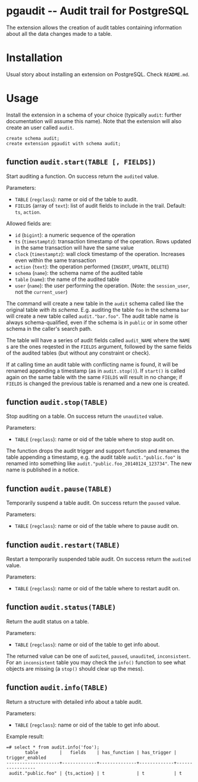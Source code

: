 pgaudit -- Audit trail for PostgreSQL
=====================================

The extension allows the creation of audit tables containing information about
all the data changes made to a table.


Installation
============

Usual story about installing an extension on PostgreSQL. Check `README.md`.


Usage
=====

Install the extension in a schema of your choice (typically `audit`: further
documentation will assume this name). Note that the extension will also create
an user called `audit`.

	create schema audit;
	create extension pgaudit with schema audit;


function `audit.start(TABLE [, FIELDS])`
----------------------------------------

Start auditing a function. On success return the `audited` value.

Parameters:

- `TABLE` (`regclass`): name or oid of the table to audit.
- `FIELDS` (array of `text`): list of audit fields to include in the trail.
  Default: `ts`, `action`.

Allowed fields are:

- `id` (`bigint`): a numeric sequence of the operation
- `ts` (`timestamptz`): transaction timestamp of the operation.
  Rows updated in the same transaction will have the same value
- `clock` (`timestamptz`): wall clock timestamp of the operation.
  Increases even within the same transaction
- `action` (`text`): the operation performed (`INSERT`, `UPDATE`,
  `DELETE`)
- `schema` (`name`): the schema name of the audited table
- `table` (`name`): the name of the audited table
- `user` (`name`): the user performing the operation. (Note: the
  `session_user`, not the `current_user`)

The command will create a new table in the `audit` schema called like the
original table *with its schema*. E.g. auditing the table `foo` in the
schema `bar` will create a new table called `audit."bar.foo"`. The audit
table name is always schema-qualified, even if the schema is in `public` or
in some other schema in the caller's search path.

The table will have a series of audit fields called `audit_NAME` where
the `NAME` s are the ones reqested in the `FIELDS` argument, followed by
the same fields of the audited tables (but without any constraint or check).

If at calling time an audit table with conflicting name is found, it will be
renamed appending a timestamp (as in `audit.stop()`). If `start()` is
called again on the same table with the same `FIELDS` will result in no
change; if `FIELDS` is changed the previous table is renamed and a new one
is created.


function `audit.stop(TABLE)`
----------------------------

Stop auditing on a table. On success return the `unaudited` value.

Parameters:

- `TABLE` (`regclass`): name or oid of the table where to stop audit on.

The function drops the audit trigger and support function and renames the
table appending a timestamp, e.g. the audit table `audit."public.foo"` is
renamed into something like `audit."public.foo_20140124_123734"`.  The new
name is published in a notice.


function `audit.pause(TABLE)`
-----------------------------

Temporarily suspend a table audit. On success return the `paused` value.

Parameters:

- `TABLE` (`regclass`): name or oid of the table where to pause audit on.


function `audit.restart(TABLE)`
-------------------------------

Restart a temporarily suspended table audit. On success return the `audited`
value.

Parameters:

- `TABLE` (`regclass`): name or oid of the table where to restart audit on.


function `audit.status(TABLE)`
------------------------------

Return the audit status on a table.

Parameters:

- `TABLE` (`regclass`): name or oid of the table to get info about.

The returned value can be one of `audited`, `paused`, `unaudited`,
`inconsistent`. For an `inconsistent` table you may check the `info()`
function to see what objects are missing (a `stop()` should clear up the
mess).


function `audit.info(TABLE)`
----------------------------

Return a structure with detailed info about a table audit.

Parameters:

- `TABLE` (`regclass`): name or oid of the table to get info about.

Example result:

	=# select * from audit.info('foo');
		   table        |   fields    | has_function | has_trigger | trigger_enabled
	--------------------+-------------+--------------+-------------+-----------------
	 audit."public.foo" | {ts,action} | t            | t           | t
